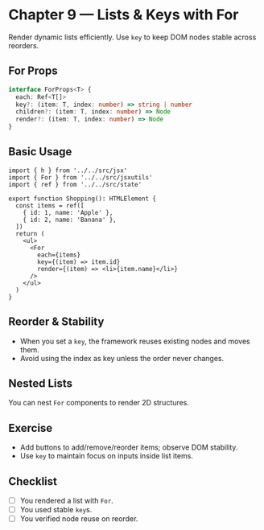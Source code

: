 # Chapter 9 — Lists & Keys with For

Render dynamic lists efficiently. Use `key` to keep DOM nodes stable across reorders.

## For Props
```ts
interface ForProps<T> {
  each: Ref<T[]>
  key?: (item: T, index: number) => string | number
  children?: (item: T, index: number) => Node
  render?: (item: T, index: number) => Node
}
```

## Basic Usage
```tsx
import { h } from '../../src/jsx'
import { For } from '../../src/jsxutils'
import { ref } from '../../src/state'

export function Shopping(): HTMLElement {
  const items = ref([
    { id: 1, name: 'Apple' },
    { id: 2, name: 'Banana' },
  ])
  return (
    <ul>
      <For
        each={items}
        key={(item) => item.id}
        render={(item) => <li>{item.name}</li>}
      />
    </ul>
  )
}
```

## Reorder & Stability
- When you set a `key`, the framework reuses existing nodes and moves them.
- Avoid using the index as key unless the order never changes.

## Nested Lists
You can nest `For` components to render 2D structures.

## Exercise
- Add buttons to add/remove/reorder items; observe DOM stability.
- Use `key` to maintain focus on inputs inside list items.

## Checklist
- [ ] You rendered a list with `For`.
- [ ] You used stable `key`s.
- [ ] You verified node reuse on reorder.